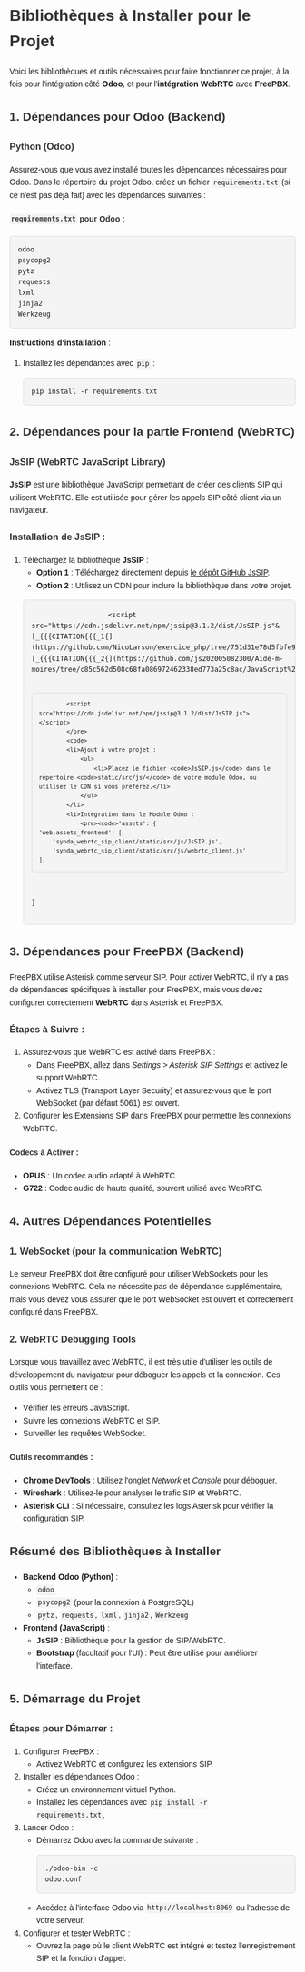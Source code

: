 

<!DOCTYPE html>
<html lang="fr">
<head>
    <meta charset="UTF-8">
    <meta name="viewport" content="width=device-width, initial-scale=1.0">
    <title>Bibliothèques à Installer pour le Projet</title>
    <style>
        body {
            font-family: Arial, sans-serif;
            line-height: 1.6;
        }
        h1, h2, h3, h4, h5, h6 {
            color: #333;
        }
        pre {
            background: #f4f4f4;
            padding: 1em;
            border: 1px solid #ddd;
            border-radius: 5px;
        }
        code {
            background: #f4f4f4;
            padding: 0.2em;
            border-radius: 3px;
        }
        .section {
            margin-bottom: 20px;
        }
    </style>
</head>
<body>
    <h1>Bibliothèques à Installer pour le Projet</h1>
    <p>Voici les bibliothèques et outils nécessaires pour faire fonctionner ce projet, à la fois pour l'intégration côté <strong>Odoo</strong>, et pour l'<strong>intégration WebRTC</strong> avec <strong>FreePBX</strong>.</p>
    <div class="section">
        <h2>1. Dépendances pour Odoo (Backend)</h2>
        <h3>Python (Odoo)</h3>
        <p>Assurez-vous que vous avez installé toutes les dépendances nécessaires pour Odoo. Dans le répertoire du projet Odoo, créez un fichier <code>requirements.txt</code> (si ce n'est pas déjà fait) avec les dépendances suivantes :</p>
        <h4><code>requirements.txt</code> pour Odoo :</h4>
        <pre><code>odoo
psycopg2
pytz
requests
lxml
jinja2
Werkzeug</code></pre>
        <p><strong>Instructions d’installation</strong> :</p>
        <ol>
            <li>Installez les dépendances avec <code>pip</code> :</li>
            <pre><code>pip install -r requirements.txt</code></pre>
        </ol>
    </div>
    <div class="section">
        <h2>2. Dépendances pour la partie Frontend (WebRTC)</h2>
        <h3>JsSIP (WebRTC JavaScript Library)</h3>
        <p><strong>JsSIP</strong> est une bibliothèque JavaScript permettant de créer des clients SIP qui utilisent WebRTC. Elle est utilisée pour gérer les appels SIP côté client via un navigateur.</p>
        <h3>Installation de JsSIP :</h3>
        <ol>
            <li>Téléchargez la bibliothèque <strong>JsSIP</strong> :
                <ul>
                    <li><strong>Option 1</strong> : Téléchargez directement depuis <a href="https://github.com/versatica/JsSIP">le dépôt GitHub JsSIP</a>.</li>
                    <li><strong>Option 2</strong> : Utilisez un CDN pour inclure la bibliothèque dans votre projet.</li>
                </ul>
            </li>
            <pre>
                <code>&lt;script src="https://cdn.jsdelivr.net/npm/jssip@3.1.2/dist/JsSIP.js"&[_{{{CITATION{{{_1{](https://github.com/NicoLarson/exercice_php/tree/751d31e78d5fbfe9852f5be20c6ce41a955051d7/readme.md)[_{{{CITATION{{{_2{](https://github.com/js202005082300/Aide-m-moires/tree/c85c562d508c68fa086972462338ed773a25c8ac/JavaScript%2Fcours%2F002_hello_world%2Fnote.md)

            <script src="https://cdn.jsdelivr.net/npm/jssip@3.1.2/dist/JsSIP.js"></script>
            </pre>
            <code>
            <li>Ajout à votre projet :
                <ul>
                    <li>Placez le fichier <code>JsSIP.js</code> dans le répertoire <code>static/src/js/</code> de votre module Odoo, ou utilisez le CDN si vous préférez.</li>
                </ul>
            </li>
            <li>Intégration dans le Module Odoo :
                <pre><code>'assets': {
    'web.assets_frontend': [
        'synda_webrtc_sip_client/static/src/js/JsSIP.js',
        'synda_webrtc_sip_client/static/src/js/webrtc_client.js'
    ],
}</code></pre>
            </li>
        </ol>
    </div>
    <div class="section">
        <h2>3. Dépendances pour FreePBX (Backend)</h2>
        <p>FreePBX utilise Asterisk comme serveur SIP. Pour activer WebRTC, il n'y a pas de dépendances spécifiques à installer pour FreePBX, mais vous devez configurer correctement <strong>WebRTC</strong> dans Asterisk et FreePBX.</p>
        <h3>Étapes à Suivre :</h3>
        <ol>
            <li>Assurez-vous que WebRTC est activé dans FreePBX :
                <ul>
                    <li>Dans FreePBX, allez dans <em>Settings &gt; Asterisk SIP Settings</em> et activez le support WebRTC.</li>
                    <li>Activez TLS (Transport Layer Security) et assurez-vous que le port WebSocket (par défaut 5061) est ouvert.</li>
                </ul>
            </li>
            <li>Configurer les Extensions SIP dans FreePBX pour permettre les connexions WebRTC.</li>
        </ol>
        <h4>Codecs à Activer :</h4>
        <ul>
            <li><strong>OPUS</strong> : Un codec audio adapté à WebRTC.</li>
            <li><strong>G722</strong> : Codec audio de haute qualité, souvent utilisé avec WebRTC.</li>
        </ul>
    </div>
    <div class="section">
        <h2>4. Autres Dépendances Potentielles</h2>
        <h3>1. WebSocket (pour la communication WebRTC)</h3>
        <p>Le serveur FreePBX doit être configuré pour utiliser WebSockets pour les connexions WebRTC. Cela ne nécessite pas de dépendance supplémentaire, mais vous devez vous assurer que le port WebSocket est ouvert et correctement configuré dans FreePBX.</p>
        <h3>2. WebRTC Debugging Tools</h3>
        <p>Lorsque vous travaillez avec WebRTC, il est très utile d'utiliser les outils de développement du navigateur pour déboguer les appels et la connexion. Ces outils vous permettent de :</p>
        <ul>
            <li>Vérifier les erreurs JavaScript.</li>
            <li>Suivre les connexions WebRTC et SIP.</li>
            <li>Surveiller les requêtes WebSocket.</li>
        </ul>
        <h4>Outils recommandés :</h4>
        <ul>
            <li><strong>Chrome DevTools</strong> : Utilisez l'onglet <em>Network</em> et <em>Console</em> pour déboguer.</li>
            <li><strong>Wireshark</strong> : Utilisez-le pour analyser le trafic SIP et WebRTC.</li>
            <li><strong>Asterisk CLI</strong> : Si nécessaire, consultez les logs Asterisk pour vérifier la configuration SIP.</li>
        </ul>
    </div>
    <div class="section">
        <h2>Résumé des Bibliothèques à Installer</h2>
        <ul>
            <li><strong>Backend Odoo (Python)</strong> : 
                <ul>
                    <li><code>odoo</code></li>
                    <li><code>psycopg2</code> (pour la connexion à PostgreSQL)</li>
                    <li><code>pytz</code>, <code>requests</code>, <code>lxml</code>, <code>jinja2</code>, <code>Werkzeug</code></li>
                </ul>
            </li>
            <li><strong>Frontend (JavaScript)</strong> : 
                <ul>
                    <li><strong>JsSIP</strong> : Bibliothèque pour la gestion de SIP/WebRTC.</li>
                    <li><strong>Bootstrap</strong> (facultatif pour l'UI) : Peut être utilisé pour améliorer l'interface.</li>
                </ul>
            </li>
        </ul>
    </div>
    <div class="section">
        <h2>5. Démarrage du Projet</h2>
        <h3>Étapes pour Démarrer :</h3>
        <ol>
            <li>Configurer FreePBX :
                <ul>
                    <li>Activez WebRTC et configurez les extensions SIP.</li>
                </ul>
            </li>
            <li>Installer les dépendances Odoo :
                <ul>
                    <li>Créez un environnement virtuel Python.</li>
                    <li>Installez les dépendances avec <code>pip install -r requirements.txt</code>.</li>
                </ul>
            </li>
            <li>Lancer Odoo :
                <ul>
                    <li>Démarrez Odoo avec la commande suivante :
                        <pre><code>./odoo-bin -c odoo.conf</code></pre>
                    </li>
                    <li>Accédez à l'interface Odoo via <code>http://localhost:8069</code> ou l'adresse de votre serveur.</li>
                </ul>
            </li>
            <li>Configurer et tester WebRTC :
                <ul>
                    <li>Ouvrez la page où le client WebRTC est intégré et testez l'enregistrement SIP et la fonction d'appel.</li>
                </ul>
            </li>
        </ol>
    </div>
</body>
</html>
